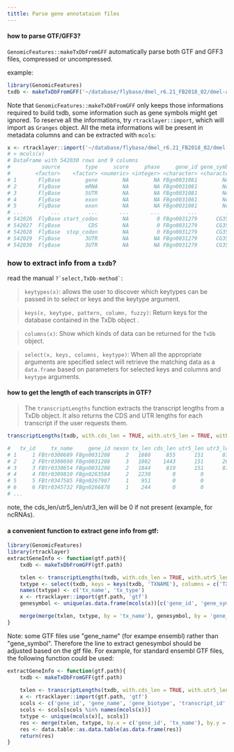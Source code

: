 ```yaml
---
tittle: Parse gene annotataion files
---
```


#### how to parse GTF/GFF3?
`GenomicFeatures::makeTxDbFromGFF` automatically parse both GTF and GFF3 files, compressed or uncompressed.

example:
```r
library(GenomicFeatures)
txdb <- makeTxDbFromGFF('~/database/flybase/dmel_r6.21_FB2018_02/dmel-all-r6.21.gtf.gz')
```
Note that `GenomicFeatures::makeTxDbFromGFF` only keeps those informations required to build txdb, some information such as gene symbols might get ignored. To reserve all the informations, try `rtracklayer::import`, which will import as `Granges` object. All the meta informations will be present in metadata columns and can be extracted with `mcols`:
```r
x <- rtracklayer::import('~/database/flybase/dmel_r6.21_FB2018_02/dmel-all-r6.21.gtf.gz', 'gtf')
# > mcols(x)
# DataFrame with 542030 rows and 9 columns
#          source        type     score     phase     gene_id gene_symbol transcript_id transcript_symbol           #
#        <factor>    <factor> <numeric> <integer> <character> <character>   <character>       <character> <character>
# 1       FlyBase        gene        NA        NA FBgn0031081        Nep3            NA                NA          NA
# 2       FlyBase        mRNA        NA        NA FBgn0031081        Nep3   FBtr0070000           Nep3-RA          NA
# 3       FlyBase        5UTR        NA        NA FBgn0031081        Nep3   FBtr0070000           Nep3-RA          NA
# 4       FlyBase        exon        NA        NA FBgn0031081        Nep3   FBtr0070000           Nep3-RA          NA
# 5       FlyBase        exon        NA        NA FBgn0031081        Nep3   FBtr0070000           Nep3-RA          NA
# ...         ...         ...       ...       ...         ...         ...           ...               ...         ...
# 542026  FlyBase start_codon        NA         0 FBgn0031279      CG3544   FBtr0331652         CG3544-RB          NA
# 542027  FlyBase         CDS        NA         0 FBgn0031279      CG3544   FBtr0331652         CG3544-RB          NA
# 542028  FlyBase  stop_codon        NA         0 FBgn0031279      CG3544   FBtr0331652         CG3544-RB          NA
# 542029  FlyBase        3UTR        NA        NA FBgn0031279      CG3544   FBtr0331652         CG3544-RB          NA
# 542030  FlyBase        3UTR        NA        NA FBgn0031279      CG3544   FBtr0331652         CG3544-RB          NA
```

### how to extract info from a `txdb`?
read the manual `` ?`select,TxDb-method` ``:
> `keytypes(x)`: allows the user to discover which keytypes can be passed in to select or keys and the keytype argument.

> `keys(x, keytype, pattern, column, fuzzy)`: Return keys for the database contained in the TxDb object .

> `columns(x)`: Show which kinds of data can be returned for the `TxDb` object.

> `select(x, keys, columns, keytype)`: When all the appropriate arguments are specified select will retrieve the matching data as a `data.frame` based on parameters for selected keys and columns and `keytype` arguments.

#### how to get the length of each transcripts in GTF?
> The `transcriptLengths` function extracts the transcript lengths from a TxDb object. It also returns the CDS and UTR lengths for each transcript if the user requests them.

```r
transcriptLengths(txdb, with.cds_len = TRUE, with.utr5_len = TRUE, with.utr3_len = TRUE)

#   tx_id     tx_name     gene_id nexon tx_len cds_len utr5_len utr3_len
# 1     1 FBtr0300689 FBgn0031208     2   1880     855      151      874
# 2     2 FBtr0300690 FBgn0031208     3   1802    1443      151      208
# 3     3 FBtr0330654 FBgn0031208     2   1844     819      151      874
# 4     4 FBtr0309810 FBgn0263584     2   2230       0        0        0
# 5     5 FBtr0347585 FBgn0267987     1    951       0        0        0
# 6     6 FBtr0345732 FBgn0266878     1    244       0        0        0
# ...
```
note, the cds_len/utr5_len/utr3_len will be 0 if not present (example, for ncRNAs).

#### a convenient function to extract gene info from gtf:
```r
library(GenomicFeatures)
library(rtracklayer)
extractGeneInfo <- function(gtf.path){
    txdb <- makeTxDbFromGFF(gtf.path)

    txlen <- transcriptLengths(txdb, with.cds_len = TRUE, with.utr5_len = TRUE, with.utr3_len = TRUE)
    txtype <- select(txdb, keys = keys(txdb, 'TXNAME'), columns = c('TXTYPE'), keytype = c('TXNAME'))
    names(txtype) <- c('tx_name', 'tx_type')
    x <- rtracklayer::import(gtf.path, 'gtf')
    genesymbol <- unique(as.data.frame(mcols(x))[c('gene_id', 'gene_symbol')])

    merge(merge(txlen, txtype, by = 'tx_name'), genesymbol, by = 'gene_id')
}
```
Note: some GTF files use "gene_name" (for exampe ensembl) rather than "gene_symbol". Therefore the line to extract genesymbol should be adjusted based on the gtf file. For example, for standard ensembl GTF files, the following function could be used:
```r
extractGeneInfo <- function(gtf.path){
    txdb <- makeTxDbFromGFF(gtf.path)
    
    txlen <- transcriptLengths(txdb, with.cds_len = TRUE, with.utr5_len = TRUE, with.utr3_len = TRUE)
    x <- rtracklayer::import(gtf.path, 'gtf')
    scols <- c('gene_id', 'gene_name', 'gene_biotype', 'transcript_id', 'transcript_biotype')
    scols <- scols[scols %in% names(mcols(x))]
    txtype <- unique(mcols(x)[, scols])
    res <- merge(txlen, txtype, by.x = c('gene_id', 'tx_name'), by.y = c('gene_id', 'transcript_id'))
    res <- data.table::as.data.table(as.data.frame(res))
    return(res)
}
```

